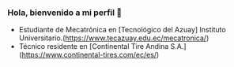 ### Hola, bienvenido a mi perfil 👋

- Estudiante de Mecatrónica en [Tecnológico del Azuay] Instituto Universitario.(https://www.tecazuay.edu.ec/mecatronica/)
- Técnico residente en [Continental Tire Andina S.A.] (https://www.continental-tires.com/ec/es/)
